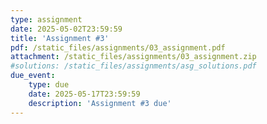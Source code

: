 ```yaml
---
type: assignment
date: 2025-05-02T23:59:59
title: 'Assignment #3'
pdf: /static_files/assignments/03_assignment.pdf
attachment: /static_files/assignments/03_assignment.zip
#solutions: /static_files/assignments/asg_solutions.pdf
due_event: 
    type: due
    date: 2025-05-17T23:59:59
    description: 'Assignment #3 due'
---
```

